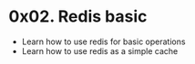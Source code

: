 # 0x02. Redis basic

 - Learn how to use redis for basic operations
 - Learn how to use redis as a simple cache
